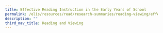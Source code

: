 ```yaml
---
title: Effective Reading Instruction in the Early Years of School
permalink: /elis/resources/read/research-summaries/reading-viewing/effective-reading-instruction-in-early-years/
description: ""
third_nav_title: Reading and Viewing
---
```

